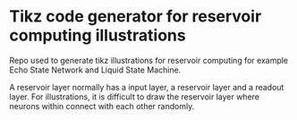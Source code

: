 # Tikz code generator for reservoir computing illustrations
Repo used to generate tikz illustrations for reservoir computing for example Echo State Network and Liquid State Machine.

A reservoir layer normally has a input layer, a reservoir layer and a readout layer. For illustrations, it is difficult to draw the reservoir layer where neurons within connect with each other randomly.
